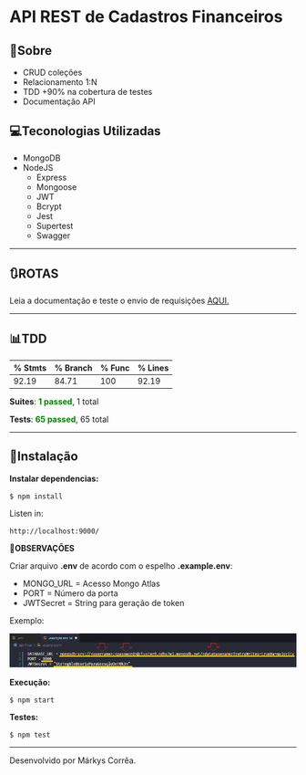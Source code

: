# API REST de Cadastros Financeiros

## 🔖Sobre

- CRUD coleções
- Relacionamento 1:N
- TDD +90% na cobertura de testes
- Documentação API

## 💻Teconologias Utilizadas
- MongoDB
- NodeJS
    - Express
    - Mongoose
    - JWT
    - Bcrypt
    - Jest
    - Supertest
    - Swagger


---
## 🔃**ROTAS**

Leia a documentação e teste o envio de requisições [AQUI.](https://back-finan.herokuapp.com/api-docs/)

---

## 📊**TDD**
| % Stmts  | % Branch  | % Func | % Lines
| -------- |-----------|--------|--------
| 92.19    | 84.71     | 100    | 92.19

**Suites**: <font color="green">**1 passed**</font>, 1 total

**Tests**: <font color="green">**65 passed**</font>, 65 total

---

## 💾Instalação

**Instalar dependencias:**

```shell
$ npm install
```
Listen in: 

```
http://localhost:9000/
```
**📌OBSERVAÇÕES**

Criar arquivo **.env** de acordo com o espelho **.example.env**:


- MONGO_URL = Acesso Mongo Atlas
- PORT = Número da porta
- JWTSecret = String para geração de token

Exemplo: 

<img src='./src/assets/img/example-env.png'>

**Execução:**

```shell
$ npm start
```

**Testes:**

```shell
$ npm test
```


---

Desenvolvido por Márkys Corrêa.
